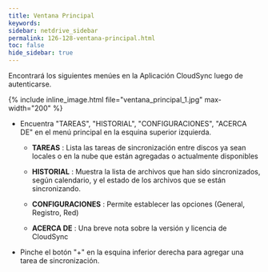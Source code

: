 ```yaml
---
title: Ventana Principal
keywords:
sidebar: netdrive_sidebar
permalink: 126-128-ventana-principal.html
toc: false
hide_sidebar: true
---
```


Encontrará los siguientes menúes en la Aplicación CloudSync luego de autenticarse.

{% include inline_image.html file="ventana_principal_1.jpg" max-width="200" %}

- Encuentra "TAREAS", "HISTORIAL", "CONFIGURACIONES", "ACERCA DE" en el menú principal en la esquina superior izquierda.

    - **TAREAS** : Lista las tareas de sincronización entre discos ya sean locales o en la nube que están agregadas o actualmente disponibles

    - **HISTORIAL** : Muestra la lista de archivos que han sido sincronizados, según calendario, y el estado de los archivos que se están sincronizando.

    - **CONFIGURACIONES** : Permite establecer las opciones (General, Registro, Red)

    - **ACERCA DE** : Una breve nota sobre la versión y licencia de CloudSync

- Pinche el botón "+" en la esquina inferior derecha para agregar una tarea de sincronización.<BR><BR><BR><BR><BR><BR><BR><BR><BR>